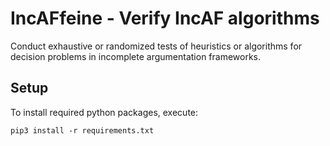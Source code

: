 # IncAFfeine - Verify IncAF algorithms

Conduct exhaustive or randomized tests of heuristics or algorithms for decision problems in incomplete argumentation frameworks.

## Setup

To install required python packages, execute:

    pip3 install -r requirements.txt
    
